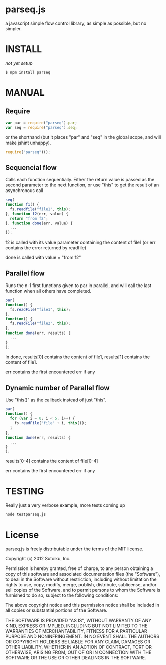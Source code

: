parseq.js
=========

a javascript simple flow control library, as simple as possible, but no simpler.

# INSTALL
*not yet setup*
```bash
$ npm install parseq
```

# MANUAL

## Require
```javascript
var par = require("parseq").par;
var seq = require("parseq").seq;
```

or the shorthand (but it places "par" and "seq" in the global scope, and will make jshint unhappy).

```javascript
require("parseq")();
```

## Sequencial flow
Calls each function sequentially.  Either the return value is passed as the second parameter to the next function, or
use "this" to get the result of an asynchronous call

```javascript
seq(
function f1() {
  fs.readfile("file1", this);
}, function f2(err, value) {
  return "from f2";
}, function done(err, value) {
  ...
});
```

f2 is called with its value parameter containing the content of file1 (or err contains the error returned by readfile)

done is called with value = "from f2"

## Parallel flow

Runs the n-1 first functions given to par in parallel, and will call the last function when all others have completed.

```javascript
par(
function() {
  fs.readFile("file1", this);
},
function() {
  fs.readFile("file2", this);
},
function done(err, results) {
  ...
}
);
```
In done, results[0] contains the content of file1, results[1] contains the content of file1.

err contains the first encountered err if any

## Dynamic number of Parallel flow

Use "this()" as the callback instead of just "this".

```javascript
par(
function() {
  for (var i = 0; i < 5; i++) {
    fs.readFile("file" + i, this());
  }
},
function done(err, results) {
  ...
}
);
```
results[0-4] contains the content of file[0-4]

err contains the first encountered err if any


# TESTING
Really just a very verbose example, more tests coming up
```bash
node testparseq.js
```

License
=======
parseq.js is freely distributable under the terms of the MIT license.

Copyright (c) 2012 Sutoiku, Inc.

Permission is hereby granted, free of charge, to any person obtaining a copy of this software and associated
documentation files (the "Software"), to deal in the Software without restriction, including without limitation the
rights to use, copy, modify, merge, publish, distribute, sublicense, and/or sell copies of the Software, and to permit
persons to whom the Software is furnished to do so, subject to the following conditions:

The above copyright notice and this permission notice shall be included in all copies or substantial portions of the
Software.

THE SOFTWARE IS PROVIDED "AS IS", WITHOUT WARRANTY OF ANY KIND, EXPRESS OR IMPLIED, INCLUDING BUT NOT LIMITED TO THE
WARRANTIES OF MERCHANTABILITY, FITNESS FOR A PARTICULAR PURPOSE AND NONINFRINGEMENT. IN NO EVENT SHALL THE AUTHORS OR
COPYRIGHT HOLDERS BE LIABLE FOR ANY CLAIM, DAMAGES OR OTHER LIABILITY, WHETHER IN AN ACTION OF CONTRACT, TORT OR
OTHERWISE, ARISING FROM, OUT OF OR IN CONNECTION WITH THE SOFTWARE OR THE USE OR OTHER DEALINGS IN THE SOFTWARE.